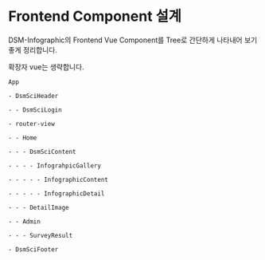 # Frontend Component 설계

DSM-Infographic의 Frontend Vue Component를 Tree로 간단하게 나타내어 보기 좋게 정리합니다.


확장자 vue는 생략합니다.

```
App

- DsmSciHeader

- - DsmSciLogin

- router-view

- - Home

- - - DsmSciContent

- - - - InfograhpicGallery

- - - - - InfographicContent

- - - - - InfographicDetail

- - - DetailImage

- - Admin

- - - SurveyResult

- DsmSciFooter
```